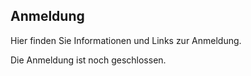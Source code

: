## Anmeldung

Hier finden Sie Informationen und Links zur Anmeldung. 

Die Anmeldung ist noch geschlossen.